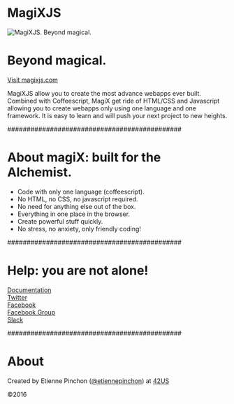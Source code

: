 # MagiXJS

![MagiXJS. Beyond magical.](https://magixjs.com/documents/images/logo/logo.svg)

# Beyond magical.  
[Visit magixjs.com](https://magixjs.com)

MagiXJS allow you to create the most advance webapps ever built.
Combined with Coffeescript, MagiX get ride of HTML/CSS and Javascript allowing you to create webapps only using one language and one framework. It is easy to learn and will push your next project to new heights.

#############################################
# About magiX: built for the Alchemist.

* Code with only one language (coffeescript).
* No HTML, no CSS, no javascript required.
* No need for anything else out of the box.
* Everything in one place in the browser.
* Create powerful stuff quickly.
* No stress, no anxiety, only friendly coding!

#############################################
# Help: you are not alone!

[Documentation](https://magixjs.com/learn)  
[Twitter](https://twitter.com/magixjs)  
[Facebook](https://www.facebook.com/magixjs/)  
[Facebook Group](https://www.facebook.com/groups/magixjs/)  
[Slack](https://magixjs.slack.com)  

#############################################
# About

Created by Etienne Pinchon ([@etiennepinchon](https://twitter.com/etiennepinchon)) at [42US](https://www.42.us.org/)

©2016